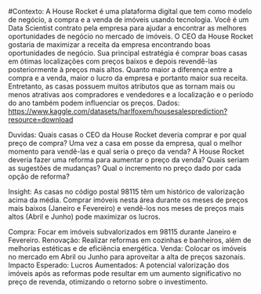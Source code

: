 #Contexto:
A House Rocket é uma plataforma digital que tem como modelo de negócio, a compra e a venda de imóveis usando tecnologia.
Você é um Data Scientist contrato pela empresa para ajudar a encontrar as melhores oportunidades de negócio no mercado de imóveis. O CEO da House Rocket gostaria de maximizar a receita da empresa encontrando boas oportunidades de negócio.
Sua principal estratégia é comprar boas casas em ótimas localizações com preços baixos e depois revendê-las posteriormente à preços mais altos. Quanto maior a diferença entre a compra e a venda, maior o lucro da empresa e portanto maior sua receita.
Entretanto, as casas possuem muitos atributos que as tornam mais ou menos atrativas aos compradores e vendedores e a localização e o período do ano também podem influenciar os preços.
Dados: https://www.kaggle.com/datasets/harlfoxem/housesalesprediction?resource=download

Duvidas:
Quais casas o CEO da House Rocket deveria comprar e por qual preço de compra?
Uma vez a casa em posse da empresa, qual o melhor momento para vendê-las e qual seria o preço da venda?
A House Rocket deveria fazer uma reforma para aumentar o preço da venda? Quais seriam as sugestões de mudanças? Qual o incremento no preço dado por cada opção de reforma?

Insight:
As casas no código postal 98115 têm um histórico de valorização acima da média. Comprar imóveis nesta área durante os meses de preços mais baixos (Janeiro e Fevereiro) e vendê-los nos meses de preços mais altos (Abril e Junho) pode maximizar os lucros.

Compra:
Focar em imóveis subvalorizados em 98115 durante Janeiro e Fevereiro.
Renovação:
Realizar reformas em cozinhas e banheiros, além de melhorias estéticas e de eficiência energética.
Venda:
Colocar os imóveis no mercado em Abril ou Junho para aproveitar a alta de preços sazonais.
Impacto Esperado:
Lucros Aumentados: A potencial valorização dos imóveis após as reformas pode resultar em um aumento significativo no preço de revenda, otimizando o retorno sobre o investimento.
